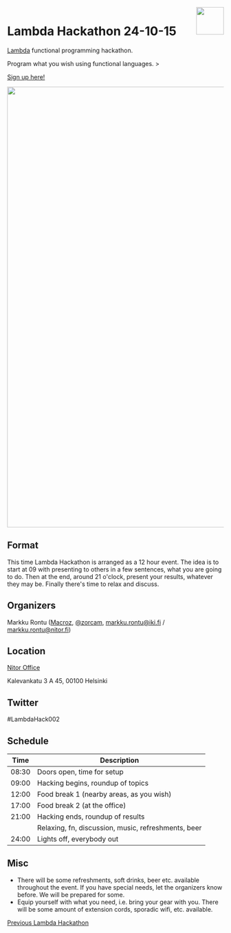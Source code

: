 <img src="https://raw.github.com/NitorCreations/LambdaHackathon/master/images/lambda.png" height="64" align="right">

# Lambda Hackathon 24-10-15

[Lambda](https://wiki.helsinki.fi/display/lambda/) functional programming hackathon.

Program what you wish using functional languages. >

[Sign up here!](https://www.eventbrite.co.uk/e/lambda-hackathon-24-10-15-tickets-18939945888)

<img src="https://raw.github.com/NitorCreations/LambdaHackathon/master/images/nitor.jpg" width="1024" />

## Format

This time Lambda Hackathon is arranged as a 12 hour event. The idea is to start at 09 with presenting to others in a few sentences, what you are going to do. Then at the end, around 21 o'clock, present your results, whatever they may be. Finally there's time to relax and discuss. 

## Organizers

Markku Rontu ([Macroz](https://github.com/Macroz), [@zorcam](https://twitter.com/zorcam), markku.rontu@iki.fi / markku.rontu@nitor.fi)

## Location

[Nitor Office](https://www.nitor.fi)

Kalevankatu 3 A 45, 00100 Helsinki

## Twitter

\#LambdaHack002

## Schedule

| Time  | Description
| ----- | -----------
| 08:30 | Doors open, time for setup
| 09:00 | Hacking begins, roundup of topics
| 12:00 | Food break 1 (nearby areas, as you wish)
| 17:00 | Food break 2 (at the office)
| 21:00 | Hacking ends, roundup of results
|       | Relaxing, fn, discussion, music, refreshments, beer
| 24:00 | Lights off, everybody out

## Misc

- There will be some refreshments, soft drinks, beer etc. available throughout the event. If you have special needs, let the organizers know before. We will be prepared for some.
- Equip yourself with what you need, i.e. bring your gear with you. There will be some amount of extension cords, sporadic wifi, etc. available.

[Previous Lambda Hackathon](https://wiki.helsinki.fi/display/lambda/Hackathon)
